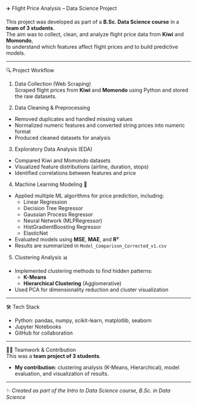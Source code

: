  ✈️ Flight Price Analysis – Data Science Project  

This project was developed as part of a **B.Sc. Data Science course** in a **team of 3 students**.  
The aim was to collect, clean, and analyze flight price data from **Kiwi** and **Momondo**,  
to understand which features affect flight prices and to build predictive models.  

---

 🔍 Project Workflow  

1. Data Collection (Web Scraping)  
Scraped flight prices from **Kiwi** and **Momondo** using Python and stored the raw datasets.  

2. Data Cleaning & Preprocessing  
- Removed duplicates and handled missing values  
- Normalized numeric features and converted string prices into numeric format  
- Produced cleaned datasets for analysis  

 3. Exploratory Data Analysis (EDA)  
- Compared Kiwi and Momondo datasets  
- Visualized feature distributions (airline, duration, stops)  
- Identified correlations between features and price  

 4. Machine Learning Modeling 🤖  
- Applied multiple ML algorithms for price prediction, including:  
  - Linear Regression  
  - Decision Tree Regressor  
  - Gaussian Process Regressor  
  - Neural Network (MLPRegressor)  
  - HistGradientBoosting Regressor  
  - ElasticNet  
- Evaluated models using **MSE**, **MAE**, and **R²**  
- Results are summarized in `Model_Comparison_Corrected_v1.csv`  

 5. Clustering Analysis 📊  
- Implemented clustering methods to find hidden patterns:  
  - **K-Means**  
  - **Hierarchical Clustering** (Agglomerative)  
- Used PCA for dimensionality reduction and cluster visualization  

---

 🛠️ Tech Stack  
- Python: pandas, numpy, scikit-learn, matplotlib, seaborn  
- Jupyter Notebooks  
- GitHub for collaboration  

---

 👩‍💻 Teamwork & Contribution  
This was a **team project of 3 students**.  
- **My contribution**: clustering analysis (K-Means, Hierarchical), model evaluation, and visualization of results.  

---

✨ *Created as part of the Intro to Data Science course, B.Sc. in Data Science*  
